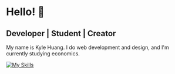 # Hello! 👋
## Developer | Student | Creator 
My name is Kyle Huang. I do web development and design, and I'm currently studying economics. 

[![My Skills](https://skillicons.dev/icons?i=js,html,css,react,supabase,neovim,ps,ai,vercel,figma,blender,bash,cmake,cpp)](https://skillicons.dev)
